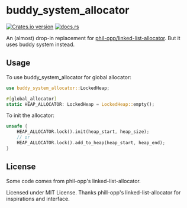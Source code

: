 buddy_system_allocator
=================================

[![Crates.io version][crate-img]][crate]
[![docs.rs][docs-img]][docs]


An (almost) drop-in replacement for [phil-opp/linked-list-allocator](https://github.com/phil-opp/linked-list-allocator). But it uses buddy system instead.


## Usage

To use buddy_system_allocator for global allocator:

```rust
use buddy_system_allocator::LockedHeap;

#[global_allocator]
static HEAP_ALLOCATOR: LockedHeap = LockedHeap::empty();
```

To init the allocator:

```rust
unsafe {
    HEAP_ALLOCATOR.lock().init(heap_start, heap_size);
    // or
    HEAP_ALLOCATOR.lock().add_to_heap(heap_start, heap_end);
}
```

## License

Some code comes from phil-opp's linked-list-allocator.

Licensed under MIT License. Thanks phill-opp's linked-list-allocator for inspirations and interface.

[crate-img]:     https://img.shields.io/crates/v/buddy_system_allocator.svg
[crate]:         https://crates.io/crates/buddy_system_allocator
[docs-img]:      https://docs.rs/buddy_system_allocator/badge.svg
[docs]:          https://docs.rs/buddy_system_allocator

